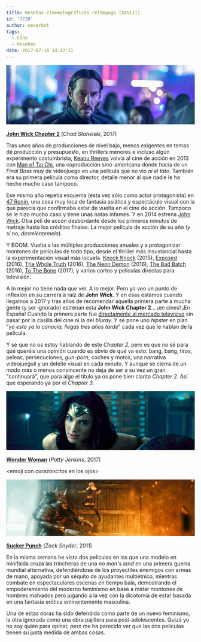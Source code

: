 ```yaml
---
title: Reseñas cinematográficas relámpago (XXVIII)
id: '7720'
author: neverbot
tags:
  - Cine
  - Reseñas
date: 2017-07-16 14:42:11
---
```


![](./resenas-cinematograficas-relampago-xxviii/john_wick_chapter_2.png)

[**John Wick Chapter 2**](http://www.imdb.com/title/tt4425200/) (_Chad Stahelski_, 2017)

Tras unos años de producciones de nivel bajo, menos exigentes en temas de producción y presupuesto, en thrillers menores e incluso algún experimento costumbrista, [Keanu Reeves](http://www.imdb.com/name/nm0000206/) volvía al cine de acción en 2013 con [Man of Tai Chi](http://www.imdb.com/name/nm0000206/), una coproducción sino-americana donde hacía de un _Final Boss_ muy de videojuego en una película que no vio _ni el tato_. También era su primera película como director, detalle menor al que nadie le ha hecho mucho caso tampoco.

Ese mismo año repetía esquema (esta vez sólo como actor protagonista) en [47 Ronin](http://www.imdb.com/title/tt1335975/), una cosa muy loca de fantasía asiática y espectáculo visual con la que parecía que confirmaba estar de vuelta en el cine de acción. Tampoco se le hizo mucho caso y tiene unas notas infames. Y en 2014 estrena [John Wick](http://www.imdb.com/title/tt2911666/). Otra peli de accón desbordante desde los primeros minutos de metraje hasta los créditos finales. La mejor película de acción de su año (_y si no, desmiéntemelo_).

Y BOOM. Vuelta a las múltiples producciones anuales y a protagonizar montones de películas de todo tipo, desde el thriller más insustancial hasta la experimentación visual más locuela. [Knock Knock](http://www.imdb.com/title/tt3605418/) (2015), [Exposed](http://www.imdb.com/title/tt4019560/) (2016), [The Whole Truth](http://www.imdb.com/title/tt3503406/) (2016), [The Neon Demon](http://www.imdb.com/title/tt1974419/) (2016), [The Bad Batch](http://www.imdb.com/title/tt4334266/) (2016), [To The Bone](http://www.imdb.com/title/tt5541240/) (2017), y varios cortos y películas directas para televisión.

A lo mejor no tiene nada que ver. A lo mejor. Pero yo veo un punto de inflexión en su carrera a raíz de **John Wick**. Y en esas estamos cuando llegamos a 2017 y tras años de recomendar aquella primera parte a mucha gente (y ser ignorado) estrenan esta **John Wick Chapter 2**... ¡en cines! ¡En España! Cuando la primera parte fue [directamente al mercado televisivo](http://www.aullidos.com/noticia/24554/john-wick-estrenara-television/) sin pasar por la casilla del cine ni la del _bluray_. Y se pone uno _hipster_ en plan "_yo esto ya lo conocía, llegas tres años tarde_" cada vez que le hablan de la película.

Y sé que no os estoy hablando de este _Chapter 2_, pero es que no sé para qué queréis una opinión cuando es obvio de qué va esto: bang, bang, tiros, peleas, persecuciones, _gun-porn_, coches y motos, una narrativa videojueguil y un deleite visual en cada minuto. Y aunque se cierra de un modo más o menos convincente no deja de ser a su vez un gran "continuará", que para algo el título ya os pone bien clarito _Chapter 2_. Así que esperando ya por el _Chapter 3_.

![](./resenas-cinematograficas-relampago-xxviii/wonder_woman.png)

[**Wonder Woman**](http://www.imdb.com/title/tt0451279/) (_Patty Jenkins_, 2017)

&lt;emoji con corazoncitos en los ojos&gt;

![](./resenas-cinematograficas-relampago-xxviii/sucker_punch.png)

[**Sucker Punch**](http://www.imdb.com/title/tt0978764/) (_Zack Snyder_, 2011)

En la misma semana he visto dos películas en las que una modelo en minifalda cruza las trincheras de una _no man's land_ en una primera guerra mundial alternativa, defendiéndose de los proyectiles enemigos con armas de mano, apoyada por un séquito de ayudantes multiétnico, mientras combate en espectaculares escenas en tiempo bala, demostrando el empoderamiento del moderno feminismo en base a matar montones de hombres malvados pero jugando a la vez con la dicotomía de estar basada en una fantasía erótica eminentemente masculina.

Una de estas obras ha sido defendida como parte de un nuevo feminismo, la otra ignorada como una obra pajillera para post-adolescentes. Quizá yo no soy quién para opinar, pero me ha parecido ver que las dos películas tienen su justa medida de ambas cosas.